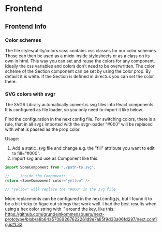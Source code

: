 # Frontend

## Frontend Info

### Color schemes
The file styles/utlity/colors.scss contains css classes for our color schemes. Those can then be used as a mixin inside stylesheets or as a class on its own in html. This way you can set and reuse the colors for any component. Ideally the css variables and colors don't need to be overwritten. The color scheme of the Section component can be set by using the color prop. By default it is white. If the Section is defined in directus you can set the color there. 


### SVG colors with svgr

The SVGR Library automatically convertrs svg files into React components. It is configured as file loader, so you only need to import it like below.

Find the configuration in the next config file. For switching colors, there is a rule, that in all svgs imported with the svgr-loader "#000" will be replaced with what is passed as the prop color.

Usage:
1. Add a static .svg file and change e.g. the "fill" attribute you want to edit to fill="#000".
2. Import svg and use as Component like this:
```ts
import SomeComponent from './path-to.svg';

// ... inside the Component:
return <SomeComponent color="yellow" />

// "yellow" will replace the "#000" in the svg file
```

More replacments can be configured in the next.config.js, but I found it to be a bit tricky to figue out strings that work well. I had the best results when using a hex color string with '' around the key, like this: 
https://github.com/grundeinkommensbuero/next-prototype/blob/a8b64a57089267622261d9e7a85f9d30a06fd297/next.config.js#L32
